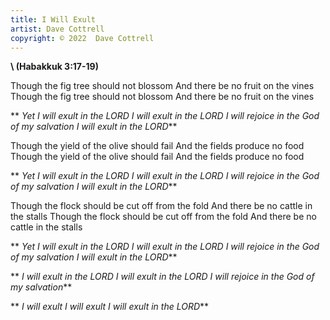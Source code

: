```yaml
---
title: I Will Exult
artist: Dave Cottrell
copyright: © 2022  Dave Cottrell
---
```

 **\    (Habakkuk 3:17-19)**

Though the fig tree should not blossom
And there be no fruit on the vines
Though the fig tree should not blossom
And there be no fruit on the vines

 ** *Yet I will exult in the LORD
  I will exult in the LORD
  I will rejoice
   in the God of my salvation
  I will exult in the LORD***

Though the yield of the olive should fail
And the fields produce no food
Though the yield of the olive should fail
And the fields produce no food

 ** *Yet I will exult in the LORD
  I will exult in the LORD
  I will rejoice
   in the God of my salvation
  I will exult in the LORD***

Though the flock should be cut off from the fold
And there be no cattle in the stalls
Though the flock should be cut off from the fold
And there be no cattle in the stalls

 ** *Yet I will exult in the LORD
  I will exult in the LORD
  I will rejoice
   in the God of my salvation
  I will exult in the LORD***

 ** *I will exult in the LORD
  I will exult in the LORD
  I will rejoice
   in the God of my salvation***

 ** *I will exult
  I will exult
  I will exult in the LORD***